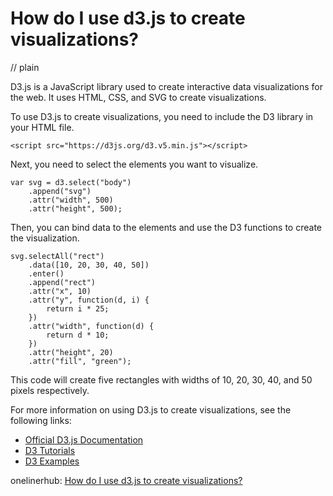 # How do I use d3.js to create visualizations?
// plain

D3.js is a JavaScript library used to create interactive data visualizations for the web. It uses HTML, CSS, and SVG to create visualizations.

To use D3.js to create visualizations, you need to include the D3 library in your HTML file.
```
<script src="https://d3js.org/d3.v5.min.js"></script>
```

Next, you need to select the elements you want to visualize.
```
var svg = d3.select("body")
    .append("svg")
    .attr("width", 500)
    .attr("height", 500);
```

Then, you can bind data to the elements and use the D3 functions to create the visualization.
```
svg.selectAll("rect")
    .data([10, 20, 30, 40, 50])
    .enter()
    .append("rect")
    .attr("x", 10)
    .attr("y", function(d, i) {
        return i * 25;
    })
    .attr("width", function(d) {
        return d * 10;
    })
    .attr("height", 20)
    .attr("fill", "green");
```

This code will create five rectangles with widths of 10, 20, 30, 40, and 50 pixels respectively.

For more information on using D3.js to create visualizations, see the following links:
- [Official D3.js Documentation](https://github.com/d3/d3/wiki)
- [D3 Tutorials](https://www.d3-graph-gallery.com/)
- [D3 Examples](https://bl.ocks.org/)

onelinerhub: [How do I use d3.js to create visualizations?](https://onelinerhub.com/javascript-d3/how-do-i-use-d--js-to-create-visualizations)